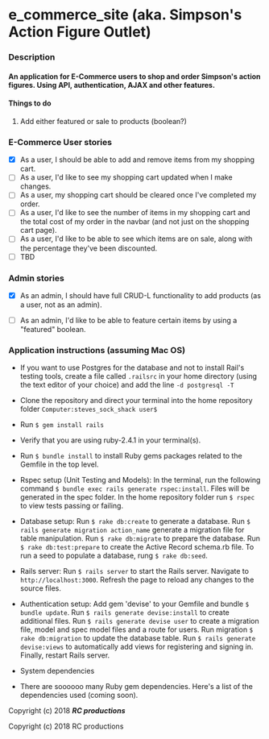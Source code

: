 # e_commerce_site (aka. Simpson's Action Figure Outlet)

### Description
#### An application for E-Commerce users to shop and order Simpson's action figures.  Using API, authentication, AJAX and other features.

#### Things to do
1. Add either featured or sale to products (boolean?)

### E-Commerce User stories
- [x] As a user, I should be able to add and remove items from my shopping cart.
- [ ] As a user, I'd like to see my shopping cart updated when I make changes.
- [ ] As a user, my shopping cart should be cleared once I've completed my order.
- [ ] As a user, I'd like to see the number of items in my shopping cart and the total cost of my order in the navbar (and not just on the shopping cart page).
- [ ] As a user, I'd like to be able to see which items are on sale, along with the percentage they've been discounted.
- [ ] TBD

### Admin stories
- [x] As an admin, I should have full CRUD-L functionality to add products (as a user, not as an admin).
- [ ] As an admin, I'd like to be able to feature certain items by using a "featured" boolean.


### Application instructions (assuming Mac OS)
* If you want to use Postgres for the database and not to install Rail's testing tools, create a file called `.railsrc` in your home directory (using the text editor of your choice) and add the line `-d postgresql -T`

* Clone the repository and direct your terminal into the home repository folder `Computer:steves_sock_shack user$`

* Run `$ gem install rails`

* Verify that you are using ruby-2.4.1 in your terminal(s).

* Run `$ bundle install` to install Ruby gems packages related to the Gemfile in the top level.

* Rspec setup (Unit Testing and Models): In the terminal, run the following command `$ bundle exec rails generate rspec:install`. Files will be generated in the spec folder.  In the home repository folder run `$ rspec` to view tests passing or failing.

* Database setup: Run `$ rake db:create` to generate a database. Run `$ rails generate migration action_name` generate a migration file for table manipulation. Run `$ rake db:migrate` to prepare the database. Run `$ rake db:test:prepare` to create the Active Record schema.rb file.  To run a seed to populate a database, rung `$ rake db:seed`.

* Rails server: Run `$ rails server` to start the Rails server.  Navigate to `http://localhost:3000`.  Refresh the page to reload any changes to the source files.

* Authentication setup: Add gem 'devise' to your Gemfile and bundle `$ bundle update`. Run `$ rails generate devise:install` to create additional files. Run `$ rails generate devise user` to create a migration file, model and spec model files and a route for users.  Run migration `$ rake db:migration` to update the database table. Run `$ rails generate devise:views` to automatically add views for registering and signing in. Finally, restart Rails server.

* System dependencies
* There are soooooo many Ruby gem dependencies. Here's a list of the dependencies used (coming soon).

Copyright (c) 2018 **_RC productions_**


Copyright (c) 2018 RC productions
